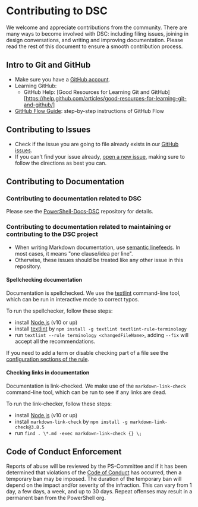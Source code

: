 # Contributing to DSC

We welcome and appreciate contributions from the community.
There are many ways to become involved with DSC:
including filing issues,
joining in design conversations,
and writing and improving documentation.
Please read the rest of this document to ensure a smooth contribution process.

## Intro to Git and GitHub

* Make sure you have a [GitHub account](https://github.com/signup/free).
* Learning GitHub:
  * GitHub Help: [Good Resources for Learning Git and GitHub][https://help.github.com/articles/good-resources-for-learning-git-and-github/]
* [GitHub Flow Guide](https://guides.github.com/introduction/flow/):
  step-by-step instructions of GitHub Flow

## Contributing to Issues

* Check if the issue you are going to file already exists in our [GitHub issues](https://github.com/powershell/DSC/).
* If you can't find your issue already,
  [open a new issue](https://github.com/PowerShell/DSC/issues/new/choose),
  making sure to follow the directions as best you can.

## Contributing to Documentation

### Contributing to documentation related to DSC

Please see the [PowerShell-Docs-DSC](https://github.com/MicrosoftDocs/PowerShell-Docs-DSC/) repository for details.

### Contributing to documentation related to maintaining or contributing to the DSC project

* When writing Markdown documentation, use [semantic linefeeds](https://rhodesmill.org/brandon/2012/one-sentence-per-line/).
  In most cases, it means "one clause/idea per line".
* Otherwise, these issues should be treated like any other issue in this repository.

#### Spellchecking documentation

Documentation is spellchecked. We use the
[textlint](https://github.com/textlint/textlint/wiki/Collection-of-textlint-rule) command-line tool,
which can be run in interactive mode to correct typos.

To run the spellchecker, follow these steps:

* install [Node.js](https://nodejs.org/en/) (v10 or up)
* install [textlint](https://github.com/textlint/textlint/wiki/Collection-of-textlint-rule) by
  `npm install -g textlint textlint-rule-terminology`
* run `textlint --rule terminology <changedFileName>`,
  adding `--fix` will accept all the recommendations.

If you need to add a term or disable checking part of a file see the [configuration sections of the rule](https://github.com/sapegin/textlint-rule-terminology).

#### Checking links in documentation

Documentation is link-checked. We make use of the
`markdown-link-check` command-line tool,
which can be run to see if any links are dead.

To run the link-checker, follow these steps:

* install [Node.js](https://nodejs.org/en/) (v10 or up)
* install `markdown-link-check` by
  `npm install -g markdown-link-check@3.8.5`
* run `find . \*.md -exec markdown-link-check {} \;`

## Code of Conduct Enforcement

Reports of abuse will be reviewed by the PS-Committee and if it has been determined that violations of the
[Code of Conduct](CODE_OF_CONDUCT.md) has occurred, then a temporary ban may be imposed.
The duration of the temporary ban will depend on the impact and/or severity of the infraction.
This can vary from 1 day, a few days, a week, and up to 30 days.
Repeat offenses may result in a permanent ban from the PowerShell org.
